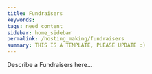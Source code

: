 ```yaml
---
title: Fundraisers
keywords: 
tags: need_content
sidebar: home_sidebar
permalink: /hosting_making/fundraisers
summary: THIS IS A TEMPLATE, PLEASE UPDATE :)
---
```


Describe a Fundraisers here...

